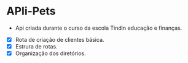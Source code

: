 # APIi-Pets
- Api criada durante o curso da escola Tindin educação e finanças.

- [x] Rota de criação de clientes básica.
- [x] Estrura de rotas.
- [x] Organização dos diretórios.
